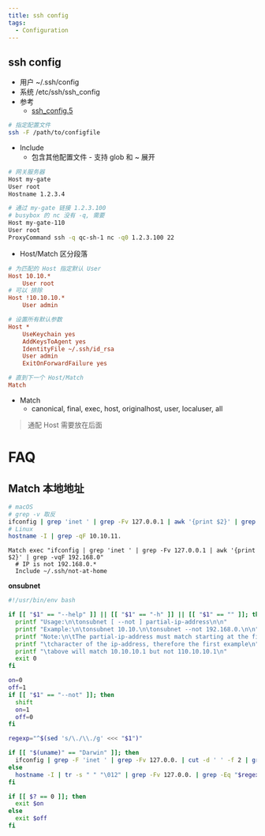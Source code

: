 ```yaml
---
title: ssh config
tags:
  - Configuration
---
```


## ssh config

- 用户 ~/.ssh/config
- 系统 /etc/ssh/ssh_config
- 参考
  - [ssh_config.5](https://man7.org/linux/man-pages/man5/ssh_config.5.html)

```bash
# 指定配置文件
ssh -F /path/to/configfile
```

- Include
  - 包含其他配置文件 - 支持 glob 和 ~ 展开

```bash
# 网关服务器
Host my-gate
User root
Hostname 1.2.3.4

# 通过 my-gate 链接 1.2.3.100
# busybox 的 nc 没有 -q, 需要
Host my-gate-110
User root
ProxyCommand ssh -q qc-sh-1 nc -q0 1.2.3.100 22
```

- Host/Match 区分段落

```ini title="通配 Host"
# 为匹配的 Host 指定默认 User
Host 10.10.*
    User root
# 可以 排除
Host !10.10.10.*
    User admin

# 设置所有默认参数
Host *
    UseKeychain yes
    AddKeysToAgent yes
    IdentityFile ~/.ssh/id_rsa
    User admin
    ExitOnForwardFailure yes

# 直到下一个 Host/Match
Match
```

- Match
  - canonical, final, exec, host, originalhost, user, localuser, all

> 通配 Host 需要放在后面

# FAQ

## Match 本地地址

```bash
# macOS
# grep -v 取反
ifconfig | grep 'inet ' | grep -Fv 127.0.0.1 | awk '{print $2}' | grep -qF 192.168.0.
# Linux
hostname -I | grep -qF 10.10.11.
```

```ssh_config
Match exec "ifconfig | grep 'inet ' | grep -Fv 127.0.0.1 | awk '{print $2}' | grep -vqF 192.168.0"
  # IP is not 192.168.0.*
  Include ~/.ssh/not-at-home
```

**onsubnet**

```bash
#!/usr/bin/env bash

if [[ "$1" == "--help" ]] || [[ "$1" == "-h" ]] || [[ "$1" == "" ]]; then
  printf "Usage:\n\tonsubnet [ --not ] partial-ip-address\n\n"
  printf "Example:\n\tonsubnet 10.10.\n\tonsubnet --not 192.168.0.\n\n"
  printf "Note:\n\tThe partial-ip-address must match starting at the first\n"
  printf "\tcharacter of the ip-address, therefore the first example\n"
  printf "\tabove will match 10.10.10.1 but not 110.10.10.1\n"
  exit 0
fi

on=0
off=1
if [[ "$1" == "--not" ]]; then
  shift
  on=1
  off=0
fi

regexp="^$(sed 's/\./\\./g' <<< "$1")"

if [[ "$(uname)" == "Darwin" ]]; then
  ifconfig | grep -F 'inet ' | grep -Fv 127.0.0. | cut -d ' ' -f 2 | grep -Eq "$regexp"
else
  hostname -I | tr -s " " "\012" | grep -Fv 127.0.0. | grep -Eq "$regexp"
fi

if [[ $? == 0 ]]; then
  exit $on
else
  exit $off
fi
```

